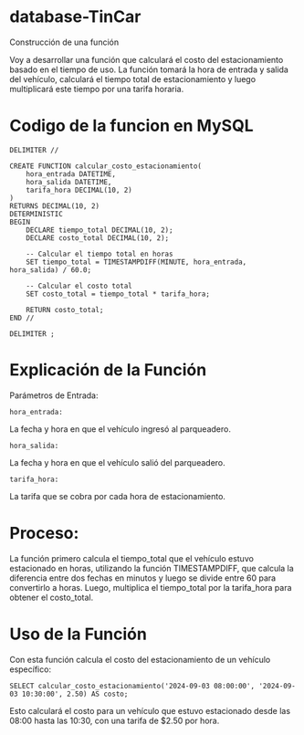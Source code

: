 # database-TinCar
Construcción de una función <p>
Voy a desarrollar una función que calculará el costo del estacionamiento basado en el tiempo de uso. La función tomará la hora de entrada y salida del vehículo, calculará el tiempo total de estacionamiento y luego multiplicará este tiempo por una tarifa horaria.
# Codigo de la funcion en MySQL
    DELIMITER //
    
    CREATE FUNCTION calcular_costo_estacionamiento(
        hora_entrada DATETIME,
        hora_salida DATETIME,
        tarifa_hora DECIMAL(10, 2)
    )
    RETURNS DECIMAL(10, 2)
    DETERMINISTIC
    BEGIN
        DECLARE tiempo_total DECIMAL(10, 2);
        DECLARE costo_total DECIMAL(10, 2);
    
        -- Calcular el tiempo total en horas
        SET tiempo_total = TIMESTAMPDIFF(MINUTE, hora_entrada, hora_salida) / 60.0;
    
        -- Calcular el costo total
        SET costo_total = tiempo_total * tarifa_hora;
    
        RETURN costo_total;
    END //
    
    DELIMITER ;
# Explicación de la Función
Parámetros de Entrada:

    hora_entrada: 
La fecha y hora en que el vehículo ingresó al parqueadero.

    hora_salida: 
La fecha y hora en que el vehículo salió del parqueadero.

    tarifa_hora: 
La tarifa que se cobra por cada hora de estacionamiento.

# Proceso:

La función primero calcula el tiempo_total que el vehículo estuvo estacionado en horas, utilizando la función TIMESTAMPDIFF, que calcula la diferencia entre dos fechas en minutos y luego se divide entre 60 para convertirlo a horas.
Luego, multiplica el tiempo_total por la tarifa_hora para obtener el costo_total.

# Uso de la Función
Con esta función calcula el costo del estacionamiento de un vehículo específico:

    SELECT calcular_costo_estacionamiento('2024-09-03 08:00:00', '2024-09-03 10:30:00', 2.50) AS costo;
Esto calculará el costo para un vehículo que estuvo estacionado desde las 08:00 hasta las 10:30, con una tarifa de $2.50 por hora.
